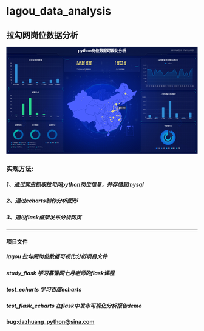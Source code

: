 # lagou_data_analysis
## 拉勾网岗位数据分析

![avater](lagouwang.png)

### 实现方法:
##### 1、通过爬虫抓取拉勾网python岗位信息，并存储到mysql
##### 2、通过echarts制作分析图形
##### 3、通过flask框架发布分析网页

___

#### 项目文件
##### lagou 拉勾网岗位数据可视化分析项目文件
##### study_flask 学习慕课网七月老师的flask课程
##### test_echarts 学习百度echarts
##### test_flask_echarts 在flask中发布可视化分析报告demo



#### bug:dazhuang_python@sina.com
